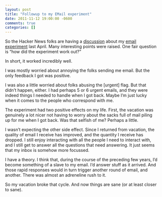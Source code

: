 ```yaml
---
layout: post
title: "Followup to my EMail experiment"
date: 2011-11-12 19:00:00 -0600
comments: true
categories: []
---
```


So the Hacker News folks are having a <a href="http://news.ycombinator.com/item?id=3230233">discussion</a> about my <a href="http://pragdave.pragprog.com/post/70458845533/so-im-trying-an-email-experiment">email experiment</a> last April. Many interesting points were raised. One fair question is “how did the experiment work out?” 


In short, it worked incredibly well.


I was mostly worried about annoying the folks sending me email. But the only feedback I got was positive. 


I was also a little worried about folks abusing the [urgent] flag. But that didn’t happen, either. I had perhaps 5 or 6 urgent emails, and they were indeed things I needed to handle when I got back. Maybe I’m just lucky when it comes to the people who correspond with me.


The experiment had two positive effects on my life. First, the vacation was genuinely a lot nicer not having to worry about the sacks full of mail piling up for me when I got back. Was that selfish of me? Perhaps a little. 


I wasn’t expecting the other side effect. Since I returned from vacation, the quality of email I receive has improved, and the quantity I receive has dropped. I still enjoy interacting with all the people I need to interact with, and I still get to answer all the questions that need answering. It just seems that my inbox is somehow more focussed.


I have a theory. I think that, during the course of the preceding few years, I’d become something of a slave to my email. I’d answer stuff as it arrived. And those rapid responses would in turn trigger another round of email, and another. There was almost an adreneline rush to it.


So my vacation broke that cycle. And now things are sane (or at least closer to sane).

